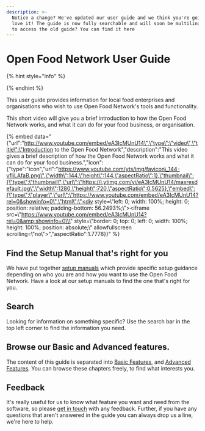 ```yaml
---
description: >-
  Notice a change? We've updated our user guide and we think you're going to
  love it! The guide is now fully searchable and will soon be multilingual. Want
  to access the old guide? You can find it here
---
```


# Open Food Network User Guide



{% hint style="info" %}

{% endhint %}

This user guide provides information for local food enterprises and organisations who wish to use Open Food Network's tools and functionality.

This short video will give you a brief introduction to how the Open Food Network works, and what it can do for your food business, or organisation.

{% embed data="{\"url\":\"http://www.youtube.com/embed/eA3IcMUnU14\",\"type\":\"video\",\"title\":\"Introduction to the Open Food Network\",\"description\":\"This video gives a brief description of how the Open Food Network works and what it can do for your food business.\",\"icon\":{\"type\":\"icon\",\"url\":\"https://www.youtube.com/yts/img/favicon\_144-vfliLAfaB.png\",\"width\":144,\"height\":144,\"aspectRatio\":1},\"thumbnail\":{\"type\":\"thumbnail\",\"url\":\"https://i.ytimg.com/vi/eA3IcMUnU14/maxresdefault.jpg\",\"width\":1280,\"height\":720,\"aspectRatio\":0.5625},\"embed\":{\"type\":\"player\",\"url\":\"https://www.youtube.com/embed/eA3IcMUnU14?rel=0&showinfo=0\",\"html\":\"<div style=\\\"left: 0; width: 100%; height: 0; position: relative; padding-bottom: 56.2493%;\\\"><iframe src=\\\"https://www.youtube.com/embed/eA3IcMUnU14?rel=0&amp;showinfo=0\\\" style=\\\"border: 0; top: 0; left: 0; width: 100%; height: 100%; position: absolute;\\\" allowfullscreen scrolling=\\\"no\\\"></iframe></div>\",\"aspectRatio\":1.7778}}" %}

## Find the Setup Manual that's right for you

We have put together [setup manuals](setup-manuals/) which provide specific setup guidance depending on who you are and how you want to use the Open Food Network. Have a look at our setup manuals to find the one that's right for you.

## Search

Looking for information on something specific? Use the search bar in the top left corner to find the information you need.

## Browse our Basic and Advanced features.

The content of this guide is separated into [Basic Features](basic-features/), and [Advanced Features](advanced-features/). You can browse these chapters freely, to find what interests you.

## Feedback

It's really useful for us to know what feature you want and need from the software, so please [get in touch](feedback.md) with any feedback. Further, if you have any questions that aren't answered in the guide you can always drop us a line, we're here to help.

